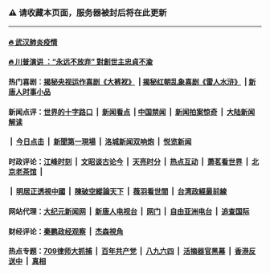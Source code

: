 ### ⚠️ 请收藏本页面，服务器被封后将在此更新

---

#### [🔥 武汉肺炎疫情](http://167.172.205.55:10000/videos/corona/)
#### [🔥 川普演讲 ：“永远不放弃” 對創世主忠貞不渝](http://167.172.205.55:10000/videos/news/trump01.html?ts=11191611)

#### 热门喜剧：[揭秘央视运作喜剧《大裤衩》](http://167.172.205.55:10000/videos/res/big-shorts/) &nbsp;|&nbsp;[揭秘红朝乱象喜剧《雷人水浒》](http://167.172.205.55:10000/videos/res/OutlawsOfMarsh/) &nbsp;|&nbsp;[新唐人时事小品](http://167.172.205.55:10000/videos/res/comedy/)

#### 新闻点评：[世界的十字路口](http://167.172.205.55/tanghao/) &nbsp;|&nbsp; [新闻看点](http://167.172.205.55/news-insight/) &nbsp;|&nbsp;[中国禁闻](http://167.172.205.55/ntdtv-news/) &nbsp;|&nbsp; [新闻拍案惊奇](http://167.172.205.55/dayu/) &nbsp;|&nbsp; [大陆新闻解读](http://167.172.205.55/ntdtv-comedy/)
####   &nbsp;|&nbsp;  [今日点击](http://167.172.205.55/news-click/)  &nbsp;|&nbsp; [新聞第一現場](http://167.172.205.55/primary-scene/) &nbsp;|&nbsp; [洛城新闻双响炮](http://167.172.205.55/la-news/) &nbsp;|&nbsp; [悦览新闻](http://167.172.205.55/dingyue/)

#### 时政评论：[江峰时刻](http://167.172.205.55/today-in-history/) &nbsp;|&nbsp; [文昭谈古论今](http://167.172.205.55/wenzhao/) &nbsp;|&nbsp; [天亮时分](http://167.172.205.55/tianliang/) &nbsp;|&nbsp; [热点互动](http://167.172.205.55/ntdtv-rdhd/) &nbsp;|&nbsp; [萧茗看世界](http://167.172.205.55/simonegao/) &nbsp;|&nbsp; [北京老茶馆](http://167.172.205.55/teahouse/)  &nbsp;|&nbsp;  
####   &nbsp;|&nbsp;  [明居正透視中國](http://167.172.205.55/decoding-china/)  &nbsp;|&nbsp; [陳破空縱論天下](http://167.172.205.55/pokong/)  &nbsp;|&nbsp; [薇羽看世間](http://167.172.205.55/weiyu/)  &nbsp;|&nbsp; [台湾政經最前線](http://167.172.205.55/taiwan/)   

#### 网站代理：[大纪元新闻网](http://167.172.205.55:10080/gb/) &nbsp;|&nbsp; [新唐人电视台](http://167.172.205.55:8808/gb/) &nbsp;|&nbsp; [网门](http://167.172.205.55:11000/) &nbsp;|&nbsp; [自由亚洲电台](http://167.172.205.55:9800/mandarin/) &nbsp;|&nbsp; [追查国际](http://167.172.205.55:10010/)

#### 财经评论：[秦鹏政经观察](http://167.172.205.55/qinpeng/) &nbsp;|&nbsp; [杰森視角 ](http://167.172.205.55/jason/)

#### 热点专题：[709律师大抓捕](http://167.172.205.55:10000/videos/709/) &nbsp;|&nbsp; [百年共产党](http://167.172.205.55:10000/videos/ccp.html) &nbsp;|&nbsp; [八九六四](http://167.172.205.55:10000/videos/88/)  &nbsp;|&nbsp; [活摘器官黑幕](http://167.172.205.55:10000/videos/res/Organs/)  &nbsp;|&nbsp; [香港反送中](http://167.172.205.55:10000/videos/res/hk/)  &nbsp;|&nbsp; [真相](http://167.172.205.55:10000/videos/truth.html)

<img src='http://gfw-breaker.win/link40.md' width='0px' height='0px'/>
